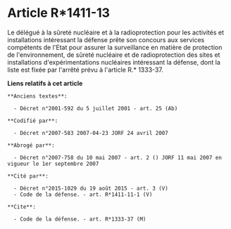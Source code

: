 # Article R*1411-13

Le délégué à la sûreté nucléaire et à la radioprotection pour les activités et installations intéressant la défense prête son
concours aux services compétents de l'Etat pour assurer la surveillance en matière de protection de l'environnement, de
sûreté nucléaire et de radioprotection des sites et installations d'expérimentations nucléaires intéressant la défense, dont
la liste est fixée par l'arrêté prévu à l'article R.* 1333-37.

**Liens relatifs à cet article**

	**Anciens textes**:

	  - Décret n°2001-592 du 5 juillet 2001 - art. 25 (Ab)

	**Codifié par**:

	  - Décret n°2007-583 2007-04-23 JORF 24 avril 2007

	**Abrogé par**:

	  - Décret n°2007-758 du 10 mai 2007 - art. 2 () JORF 11 mai 2007 en vigueur le 1er septembre 2007

	**Cité par**:

	  - Décret n°2015-1029 du 19 août 2015 - art. 3 (V)
	  - Code de la défense. - art. R*1411-11-1 (V)

	**Cite**:

	  - Code de la défense. - art. R*1333-37 (M)
